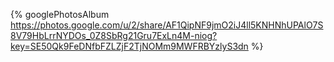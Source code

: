 {% googlePhotosAlbum https://photos.google.com/u/2/share/AF1QipNF9jmO2iJ4ll5KNHNhUPAlO7S8V79HbLrrNYDOs_0Z8SbRg21Gru7ExLn4M-niog?key=SE50Qk9FeDNfbFZLZjF2TjNOMm9MWFRBYzlyS3dn %}

